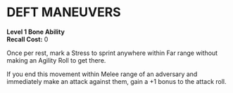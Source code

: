 # DEFT MANEUVERS

**Level 1 Bone Ability**  
**Recall Cost:** 0

Once per rest, mark a Stress to sprint anywhere within Far range without making an Agility Roll to get there.

If you end this movement within Melee range of an adversary and immediately make an attack against them, gain a +1 bonus to the attack roll.